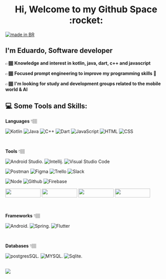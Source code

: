                                                     
<h1 align="center" >Hi, Welcome to my Github Space :rocket: </h2>

<a href="https://github.com/pedromxavier/flag-badges">
    <img src="https://raw.githubusercontent.com/pedromxavier/flag-badges/main/badges/BR.svg" alt="made in BR">
</a>

   ## I'm Eduardo, Software developer 
  
👉🏾 <strong> Knowledge and interest in kotlin, java, dart, c++ and javascript </strong>

👉🏾 <strong> Focused prompt engineering to improve my programming skills 🤖 </strong>

👉🏾 <strong> I'm looking for study and development groups related to the mobile world & AI </strong>



## :computer: Some Tools and Skills: 

**Languages** 👇🏽

![Kotlin](https://img.shields.io/badge/kotlin-%237F52FF.svg?style=for-the-badge&logo=kotlin&logoColor=white)
![Java](https://img.shields.io/badge/java-%23ED8B00.svg?style=for-the-badge&logo=openjdk&logoColor=white)
![C++](https://img.shields.io/badge/c++-%2300599C.svg?style=for-the-badge&logo=c%2B%2B&logoColor=white)
![Dart](https://img.shields.io/badge/dart-%230175C2.svg?style=for-the-badge&logo=dart&logoColor=white)
![JavaScript](https://img.shields.io/badge/javascript-%23323330.svg?style=for-the-badge&logo=javascript&logoColor=%23F7DF1E)
![HTML](https://img.shields.io/badge/HTML5-E34F26?style=for-the-badge&logo=html5&logoColor=white)
![CSS](https://img.shields.io/badge/CSS3-1572B6?style=for-the-badge&logo=css3&logoColor=white)


<br/>

**Tools** 👇🏽

![Android Studio.](https://img.shields.io/badge/Android_Studio-3DDC84?style=for-the-badge&logo=android-studio&logoColor=white "android studio logo")
![Intellij.](https://img.shields.io/badge/IntelliJ_IDEA-000000.svg?style=for-the-badge&logo=intellij-idea&logoColor=white "Intellij logo")
![Visual Studio Code](https://img.shields.io/badge/Visual%20Studio%20Code-0078d7.svg?style=for-the-badge&logo=visual-studio-code&logoColor=white)

![Postman](https://img.shields.io/badge/Postman-FF6C37?style=for-the-badge&logo=Postman&logoColor=white)
![Figma](https://img.shields.io/badge/figma-%23F24E1E.svg?style=for-the-badge&logo=figma&logoColor=white)
![Trello](https://img.shields.io/badge/Trello-%23026AA7.svg?style=for-the-badge&logo=Trello&logoColor=white)
![Slack](https://img.shields.io/badge/Slack-4A154B?style=for-the-badge&logo=slack&logoColor=white)

![Node](https://img.shields.io/badge/Node%20js-339933?style=for-the-badge&logo=nodedotjs&logoColor=white "github logo")
![Github](	https://img.shields.io/badge/GitHub-100000?style=for-the-badge&logo=github&logoColor=white "github logo")
![Firebase](https://img.shields.io/badge/Firebase-039BE5?style=for-the-badge&logo=Firebase&logoColor=white)

<img src="https://eu-images.contentstack.com/v3/assets/blt6b0f74e5591baa03/blt7d3288c910d31f20/64fa2d2081fea4c615376b9d/News_Image_(4).png?disable=upscale&width=1200&height=630&fit=crop" width = "110px" height="28px"/> <img src="https://blog.netscandigital.com/wp-content/uploads/2023/07/O-que-e-o-Google-Bard.png" width = "110px" height="28px"/> <img src="https://cdn.mobilesyrup.com/wp-content/uploads/2023/12/gemini-header-source-google-scaled.jpg" width = "110px" height="28px"/> <img src="https://encrypted-tbn0.gstatic.com/images?q=tbn:ANd9GcRJMKdSpQny9a4Tlsb96qoCGYmv3xBHaUaf48Dof_CkjGzkEUibJzdL8lV5Kt8nN7aRy10&usqp=CAU" width = "110px" height="28px"/> 

<br/>

**Frameworks** 👇🏽

![Android.](https://img.shields.io/badge/Android-3DDC84?style=for-the-badge&logo=android&logoColor=white "Android logo")
![Spring.](https://img.shields.io/badge/Spring-6DB33F?style=for-the-badge&logo=spring&logoColor=white "Spring logo")
![Flutter](https://img.shields.io/badge/Flutter-02569B?style=for-the-badge&logo=flutter&logoColor=white "Flutter logo")

<br/>

**Databases** 👇🏽

![postgresSQL.](https://img.shields.io/badge/PostgreSQL-316192?style=for-the-badge&logo=postgresql&logoColor=white "postgresql logo")
![MYSQL.](https://img.shields.io/badge/MySQL-005C84?style=for-the-badge&logo=mysql&logoColor=white "MYsql logo")
![Sqlite.](https://img.shields.io/badge/SQLite-07405E?style=for-the-badge&logo=sqlite&logoColor=white "sqlite logo")

<br/>

<img src="https://github-readme-stats.vercel.app/api/top-langs/?username=du4r&layout=donut&langs_count=7&theme=ambient_gradient" />

 
